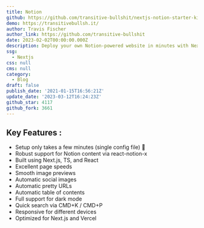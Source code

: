 ```yaml
---
title: Notion
github: https://github.com/transitive-bullshit/nextjs-notion-starter-kit
demo: https://transitivebullsh.it/
author: Travis Fischer
author_link: https://github.com/transitive-bullshit
date: 2023-02-02T00:00:00.000Z
description: Deploy your own Notion-powered website in minutes with Next.js and Vercel.
ssg:
  - Nextjs
css: null
cms: null
category:
  - Blog
draft: false
publish_date: '2021-01-15T16:56:21Z'
update_date: '2023-03-12T16:24:23Z'
github_star: 4117
github_fork: 3661
---
```


## Key Features :

- Setup only takes a few minutes (single config file) 💪
- Robust support for Notion content via react-notion-x
- Built using Next.js, TS, and React
- Excellent page speeds
- Smooth image previews
- Automatic social images
- Automatic pretty URLs
- Automatic table of contents
- Full support for dark mode
- Quick search via CMD+K / CMD+P
- Responsive for different devices
- Optimized for Next.js and Vercel

